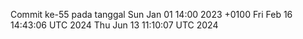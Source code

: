 Commit ke-55 pada tanggal Sun Jan 01 14:00 2023 +0100
Fri Feb 16 14:43:06 UTC 2024
Thu Jun 13 11:10:07 UTC 2024
